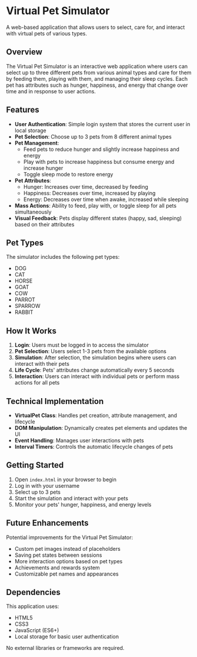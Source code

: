 # Virtual Pet Simulator

A web-based application that allows users to select, care for, and interact with virtual pets of various types.

## Overview

The Virtual Pet Simulator is an interactive web application where users can select up to three different pets from various animal types and care for them by feeding them, playing with them, and managing their sleep cycles. Each pet has attributes such as hunger, happiness, and energy that change over time and in response to user actions.

## Features

- **User Authentication**: Simple login system that stores the current user in local storage
- **Pet Selection**: Choose up to 3 pets from 8 different animal types
- **Pet Management**:
  - Feed pets to reduce hunger and slightly increase happiness and energy
  - Play with pets to increase happiness but consume energy and increase hunger
  - Toggle sleep mode to restore energy
- **Pet Attributes**:
  - Hunger: Increases over time, decreased by feeding
  - Happiness: Decreases over time, increased by playing
  - Energy: Decreases over time when awake, increased while sleeping
- **Mass Actions**: Ability to feed, play with, or toggle sleep for all pets simultaneously
- **Visual Feedback**: Pets display different states (happy, sad, sleeping) based on their attributes

## Pet Types

The simulator includes the following pet types:
- DOG
- CAT
- HORSE
- GOAT
- COW
- PARROT
- SPARROW
- RABBIT

## How It Works

1. **Login**: Users must be logged in to access the simulator
2. **Pet Selection**: Users select 1-3 pets from the available options
3. **Simulation**: After selection, the simulation begins where users can interact with their pets
4. **Life Cycle**: Pets' attributes change automatically every 5 seconds
5. **Interaction**: Users can interact with individual pets or perform mass actions for all pets

## Technical Implementation

- **VirtualPet Class**: Handles pet creation, attribute management, and lifecycle
- **DOM Manipulation**: Dynamically creates pet elements and updates the UI
- **Event Handling**: Manages user interactions with pets
- **Interval Timers**: Controls the automatic lifecycle changes of pets

## Getting Started

1. Open `index.html` in your browser to begin
2. Log in with your username
3. Select up to 3 pets
4. Start the simulation and interact with your pets
5. Monitor your pets' hunger, happiness, and energy levels

## Future Enhancements

Potential improvements for the Virtual Pet Simulator:
- Custom pet images instead of placeholders
- Saving pet states between sessions
- More interaction options based on pet types
- Achievements and rewards system
- Customizable pet names and appearances

## Dependencies

This application uses:
- HTML5
- CSS3
- JavaScript (ES6+)
- Local storage for basic user authentication

No external libraries or frameworks are required.
